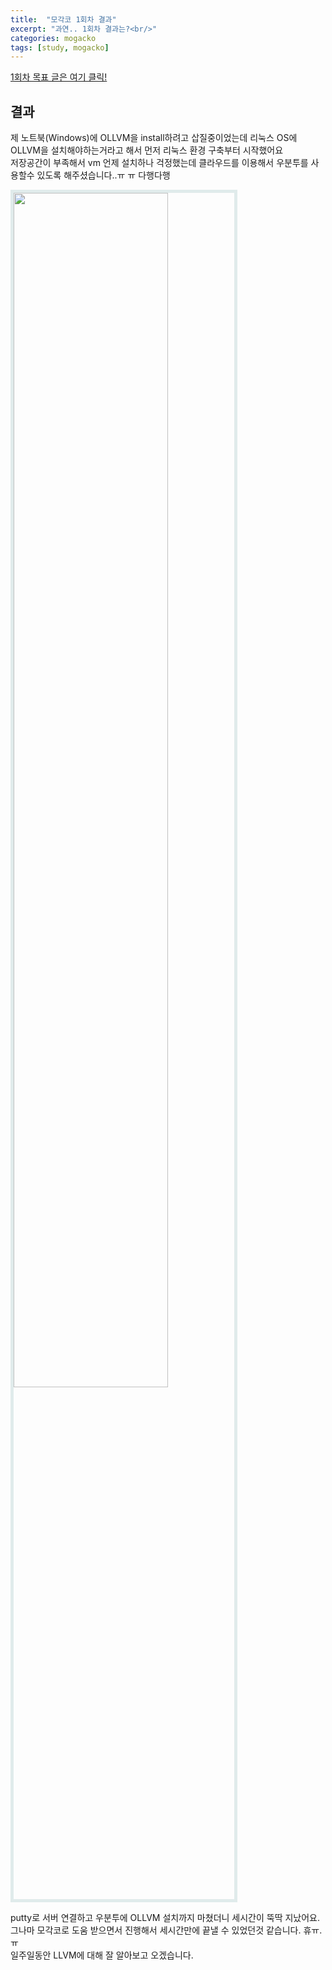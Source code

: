 ```yaml
---
title:  "모각코 1회차 결과"
excerpt: "과연.. 1회차 결과는?<br/>"
categories: mogacko
tags: [study, mogacko]
--- 
```

[1회차 목표 글은 여기 클릭!](https://realcrystal.github.io/mogacko/2020/07/01/mgk_01_a.html)  
## 결과  
제 노트북(Windows)에 OLLVM을 install하려고 삽질중이었는데 리눅스 OS에 OLLVM을 설치해야하는거라고 해서 먼저 리눅스 환경 구축부터 시작했어요  
저장공간이 부족해서 vm 언제 설치하나 걱정했는데 클라우드를 이용해서 우분투를 사용할수 있도록 해주셨습니다..ㅠ ㅠ 다행다행  
  
   
<img src="https://user-images.githubusercontent.com/26894351/86226272-61fb4f80-bbc6-11ea-8ca6-cdf1cd6e13bb.JPG" style="width: 70%; height: auto; border: 5px solid #e0ebeb;">  
  
putty로 서버 연결하고 우분투에 OLLVM 설치까지 마쳤더니 세시간이 뚝딱 지났어요.  
그나마 모각코로 도움 받으면서 진행해서 세시간만에 끝낼 수 있었던것 같습니다. 휴ㅠ.ㅠ  
일주일동안 LLVM에 대해 잘 알아보고 오겠습니다.

